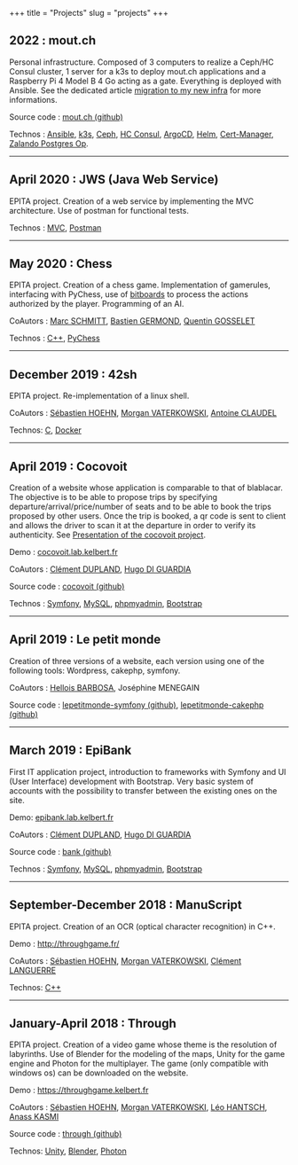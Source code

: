 +++
title = "Projects"
slug = "projects"
+++

## 2022 : mout.ch
Personal infrastructure. Composed of 3 computers to realize a Ceph/HC Consul cluster, 1 server for a k3s to deploy mout.ch applications and a Raspberry Pi 4 Model B 4 Go acting as a gate. Everything is deployed with Ansible. See the dedicated article [migration to my new infra](/posts/migration-to-my-new-infra/) for more informations.

Source code : [mout.ch (github)](https://github.com/mout-ch)

Technos : [Ansible](https://en.wikipedia.org/wiki/Ansible_(software)), [k3s](https://github.com/k3s-io/k3s), [Ceph](https://en.wikipedia.org/wiki/Ceph_(software)), [HC Consul](https://www.consul.io/), [ArgoCD](https://argo-cd.readthedocs.io/en/stable/), [Helm](https://helm.sh/), [Cert-Manager](https://cert-manager.io/docs/), [Zalando Postgres Op](https://github.com/zalando/postgres-operator).

---
## April 2020 : JWS (Java Web Service)
EPITA project. Creation of a web service by implementing the MVC architecture. Use of postman for functional tests.

Technos : [MVC](https://en.wikipedia.org/wiki/Model%E2%80%93view%E2%80%93controller), [Postman](https://www.postman.com/)

---
## May 2020 : Chess
EPITA project. Creation of a chess game. Implementation of gamerules, interfacing with PyChess, use of [bitboards](https://en.wikipedia.org/wiki/Bitboard) to process the actions authorized by the player. Programming of an AI.

CoAutors : [Marc SCHMITT](https://www.linkedin.com/in/risson/), [Bastien GERMOND](https://www.linkedin.com/in/bastien-germond/), [Quentin GOSSELET](https://www.linkedin.com/in/quentin-gosselet/)

Technos : [C++](https://en.wikipedia.org/wiki/C%2B%2B), [PyChess](https://github.com/pychess/pychess)

---
## December 2019 : 42sh
EPITA project. Re-implementation of a linux shell.

CoAutors : [Sébastien HOEHN](https://www.linkedin.com/in/sebastien-hoehn/), [Morgan VATERKOWSKI](https://www.linkedin.com/in/morgan-vaterkowski/), [Antoine CLAUDEL](https://www.linkedin.com/in/antoine-claudel-0b37651aa/)

Technos: [C](https://en.wikipedia.org/wiki/C_(programming_language)), [Docker](https://en.wikipedia.org/wiki/Docker_(software))

---
## April 2019 : Cocovoit
Creation of a website whose application is comparable to that of blablacar. The objective is to be able to propose trips by specifying departure/arrival/price/number of seats and to be able to book the trips proposed by other users. Once the trip is booked, a qr code is sent to client and allows the driver to scan it at the departure in order to verify its authenticity. See [Presentation of the cocovoit project](/posts/presentation-of-the-cocovoit-project/).

Demo : [cocovoit.lab.kelbert.fr](https://cocovoit.lab.kelbert.fr/)

CoAutors : [Clément DUPLAND](https://www.linkedin.com/in/cldupland/), [Hugo DI GUARDIA](https://www.linkedin.com/in/hdiguardia/)

Source code : [cocovoit (github)](https://github.com/rootmout-epita/cocovoit)

Technos : [Symfony](https://symfony.com/), [MySQL](https://en.wikipedia.org/wiki/MySQL), [phpmyadmin](https://en.wikipedia.org/wiki/PhpMyAdmin), [Bootstrap](https://getbootstrap.com/)

---
## April 2019 : Le petit monde
Creation of three versions of a website, each version using one of the following tools: Wordpress, cakephp, symfony.

CoAutors : [Hellois BARBOSA](https://www.linkedin.com/in/hellois-barbosa/), Joséphine MENEGAIN

Source code : [lepetitmonde-symfony (github)](https://github.com/rootmout-epita/lepetitmonde-symfony), [lepetitmonde-cakephp (github)](https://github.com/rootmout-epita/lepetitmonde-cakephp)

---
## March 2019 : EpiBank
First IT application project, introduction to frameworks with Symfony and UI (User Interface) development with Bootstrap. Very basic system of accounts with the possibility to transfer between the existing ones on the site.

Demo: [epibank.lab.kelbert.fr](https://epibank.lab.kelbert.fr)

CoAutors : [Clément DUPLAND](https://www.linkedin.com/in/cldupland/), [Hugo DI GUARDIA](https://www.linkedin.com/in/hdiguardia/)

Source code : [bank (github)](https://github.com/rootmout-epita/bank)

Technos : [Symfony](https://symfony.com/), [MySQL](https://en.wikipedia.org/wiki/MySQL), [phpmyadmin](https://en.wikipedia.org/wiki/PhpMyAdmin), [Bootstrap](https://getbootstrap.com/)

---
## September-December 2018 : ManuScript
EPITA project. Creation of an OCR (optical character recognition) in C++.

Demo : http://throughgame.fr/

CoAutors : [Sébastien HOEHN](https://www.linkedin.com/in/sebastien-hoehn/), [Morgan VATERKOWSKI](https://www.linkedin.com/in/morgan-vaterkowski/), [Clément LANGUERRE](https://www.linkedin.com/in/cl%C3%A9ment-languerre/)

Technos: [C++](https://en.wikipedia.org/wiki/C%2B%2B)

---
## January-April 2018 : Through
EPITA project. Creation of a video game whose theme is the resolution of labyrinths. Use of Blender for the modeling of the maps, Unity for the game engine and Photon for the multiplayer. The game (only compatible with windows os) can be downloaded on the website.

Demo : https://throughgame.kelbert.fr

CoAutors : [Sébastien HOEHN](https://www.linkedin.com/in/sebastien-hoehn/), [Morgan VATERKOWSKI](https://www.linkedin.com/in/morgan-vaterkowski/), [Léo HANTSCH](https://www.linkedin.com/in/l%C3%A9o-hantsch/), [Anass KASMI](https://www.linkedin.com/in/anass-kasmi-10704520b/)

Source code : [through (github)](https://github.com/rootmout-epita/through)

Technos: [Unity](https://unity.com/fr), [Blender](https://www.blender.org/), [Photon](https://www.photonengine.com/pun)
